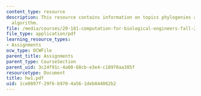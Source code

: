 ```yaml
---
content_type: resource
description: This resource contains information on topics phylogenies and the UPGMA
  algorithm.
file: /media/courses/20-181-computation-for-biological-engineers-fall-2006/1ce0897f29f6b9704a561deb844062b2_hw1.pdf
file_type: application/pdf
learning_resource_types:
- Assignments
ocw_type: OCWFile
parent_title: Assignments
parent_type: CourseSection
parent_uid: 3c24f91c-4a00-68cb-e3e4-c18970aa385f
resourcetype: Document
title: hw1.pdf
uid: 1ce0897f-29f6-b970-4a56-1deb844062b2
---
```

